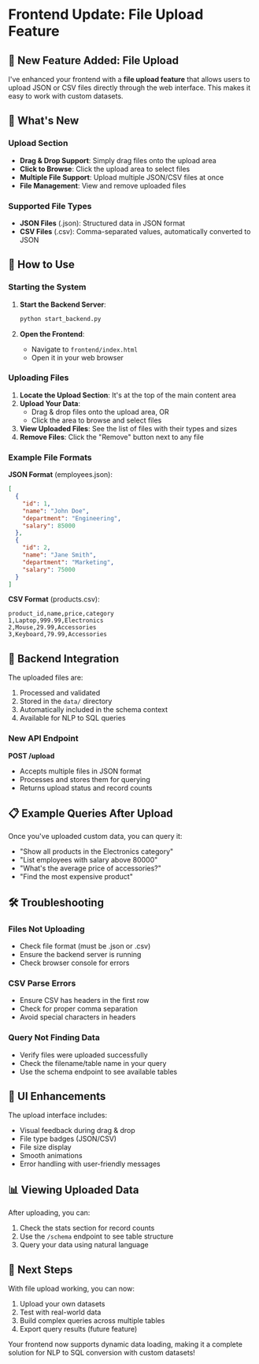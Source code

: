 # Frontend Update: File Upload Feature

## 🎉 New Feature Added: File Upload

I've enhanced your frontend with a **file upload feature** that allows users to upload JSON or CSV files directly through the web interface. This makes it easy to work with custom datasets.

## 📁 What's New

### Upload Section
- **Drag & Drop Support**: Simply drag files onto the upload area
- **Click to Browse**: Click the upload area to select files
- **Multiple File Support**: Upload multiple JSON/CSV files at once
- **File Management**: View and remove uploaded files

### Supported File Types
- **JSON Files** (.json): Structured data in JSON format
- **CSV Files** (.csv): Comma-separated values, automatically converted to JSON

## 🚀 How to Use

### Starting the System

1. **Start the Backend Server**:
   ```bash
   python start_backend.py
   ```

2. **Open the Frontend**:
   - Navigate to `frontend/index.html`
   - Open it in your web browser

### Uploading Files

1. **Locate the Upload Section**: It's at the top of the main content area
2. **Upload Your Data**:
   - Drag & drop files onto the upload area, OR
   - Click the area to browse and select files
3. **View Uploaded Files**: See the list of files with their types and sizes
4. **Remove Files**: Click the "Remove" button next to any file

### Example File Formats

**JSON Format** (employees.json):
```json
[
  {
    "id": 1,
    "name": "John Doe",
    "department": "Engineering",
    "salary": 85000
  },
  {
    "id": 2,
    "name": "Jane Smith",
    "department": "Marketing",
    "salary": 75000
  }
]
```

**CSV Format** (products.csv):
```csv
product_id,name,price,category
1,Laptop,999.99,Electronics
2,Mouse,29.99,Accessories
3,Keyboard,79.99,Accessories
```

## 🔧 Backend Integration

The uploaded files are:
1. Processed and validated
2. Stored in the `data/` directory
3. Automatically included in the schema context
4. Available for NLP to SQL queries

### New API Endpoint

**POST /upload**
- Accepts multiple files in JSON format
- Processes and stores them for querying
- Returns upload status and record counts

## 📋 Example Queries After Upload

Once you've uploaded custom data, you can query it:
- "Show all products in the Electronics category"
- "List employees with salary above 80000"
- "What's the average price of accessories?"
- "Find the most expensive product"

## 🛠️ Troubleshooting

### Files Not Uploading
- Check file format (must be .json or .csv)
- Ensure the backend server is running
- Check browser console for errors

### CSV Parse Errors
- Ensure CSV has headers in the first row
- Check for proper comma separation
- Avoid special characters in headers

### Query Not Finding Data
- Verify files were uploaded successfully
- Check the filename/table name in your query
- Use the schema endpoint to see available tables

## 🎨 UI Enhancements

The upload interface includes:
- Visual feedback during drag & drop
- File type badges (JSON/CSV)
- File size display
- Smooth animations
- Error handling with user-friendly messages

## 📊 Viewing Uploaded Data

After uploading, you can:
1. Check the stats section for record counts
2. Use the `/schema` endpoint to see table structure
3. Query your data using natural language

## 🚦 Next Steps

With file upload working, you can now:
1. Upload your own datasets
2. Test with real-world data
3. Build complex queries across multiple tables
4. Export query results (future feature)

Your frontend now supports dynamic data loading, making it a complete solution for NLP to SQL conversion with custom datasets!